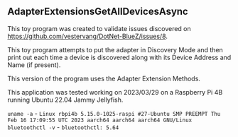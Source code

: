 ## AdapterExtensionsGetAllDevicesAsync
This toy program was created to validate issues discovered on
https://github.com/vestervang/DotNet-BlueZ/issues/8.

This toy program attempts to put the adapter in Discovery Mode and then print
out each time a device is discovered along with its Device Address and Name (if
present).

This version of the program uses the Adapter Extension Methods.

This application was tested working on 2023/03/29 on a Raspberry Pi 4B running
Ubuntu 22.04 Jammy Jellyfish.

`uname -a` - `Linux rbpi4b 5.15.0-1025-raspi #27-Ubuntu SMP PREEMPT Thu Feb 16 17:09:55 UTC 2023 aarch64 aarch64 aarch64 GNU/Linux`
`bluetoothctl -v` - `bluetoothctl: 5.64`
